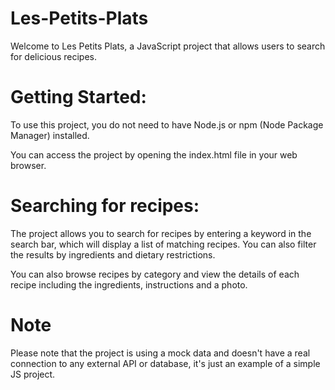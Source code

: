 # Les-Petits-Plats


Welcome to Les Petits Plats, a JavaScript project that allows users to search for delicious recipes.

# Getting Started:

To use this project, you do not need to have Node.js or npm (Node Package Manager) installed.

You can access the project by opening the index.html file in your web browser.

# Searching for recipes:

The project allows you to search for recipes by entering a keyword in the search bar, which will display a list of matching recipes. You can also filter the results by ingredients and dietary restrictions.

You can also browse recipes by category and view the details of each recipe including the ingredients, instructions and a photo.

# Note

Please note that the project is using a mock data and doesn't have a real connection to any external API or database, it's just an example of a simple JS project.
